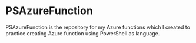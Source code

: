 # PSAzureFunction
PSAzureFunction is the repository for my Azure functions which I created to practice creating Azure function using PowerShell as language.

